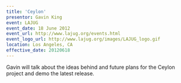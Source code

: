 ```yaml
---
title: 'Ceylon'
presentor: Gavin King
event: LAJUG
event_date: 18 June 2012
event_url: http://www.lajug.org/events.html
event_logo_url: http://www.lajug.org/images/LAJUG_logo.gif
location: Los Angeles, CA
effective_date: 20120618
---
```

Gavin will talk about the ideas behind and future plans for 
the Ceylon project and demo the latest release.